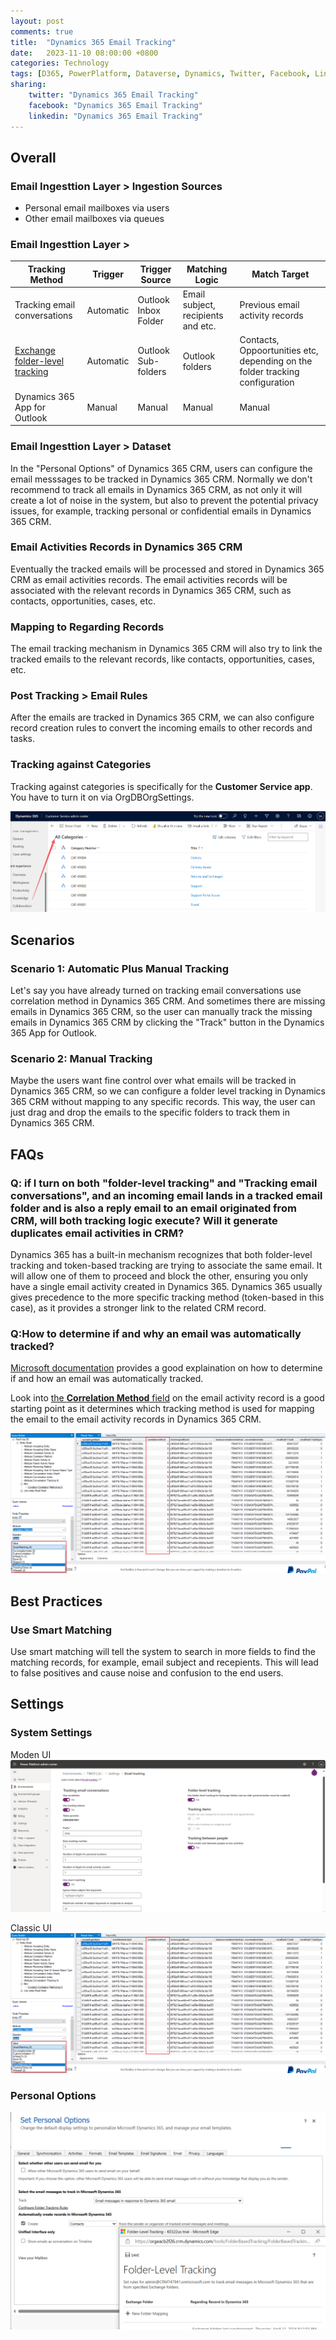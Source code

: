 ```yaml
---
layout: post
comments: true
title:  "Dynamics 365 Email Tracking"
date:   2023-11-10 08:00:00 +0800
categories: Technology
tags: [D365, PowerPlatform, Dataverse, Dynamics, Twitter, Facebook, LinkedIn]
sharing:
    twitter: "Dynamics 365 Email Tracking"
    facebook: "Dynamics 365 Email Tracking"
    linkedin: "Dynamics 365 Email Tracking"
---
```


## Overall

### Email Ingesttion Layer > Ingestion Sources
- Personal email mailboxes via users
- Other email mailboxes via queues

### Email Ingesttion Layer > 

| Tracking Method | Trigger | Trigger Source | Matching Logic | Match Target |
| ----------------- | ----------------- | ----------------- | ----------------- | ----------------- |
| Tracking email conversations | Automatic | Outlook Inbox Folder | Email subject, recipients and etc. | Previous email activity records |
| [Exchange folder-level tracking](https://learn.microsoft.com/en-us/power-platform/admin/track-outlook-email-by-moving-it-tracked-exchange-folder) | Automatic | Outlook Sub-folders | Outlook folders | Contacts, Oppoortunities etc, depending on the folder tracking configuration |
| Dynamics 365 App for Outlook | Manual | Manual | Manual | Manual |

### Email Ingesttion Layer > Dataset
In the "Personal Options" of Dynamics 365 CRM, users can configure the email messsages to be tracked in Dynamics 365 CRM. Normally we don't recommend to track all emails in Dynamics 365 CRM, as not only it will create a lot of noise in the system, but also to prevent the potential privacy issues, for example, tracking personal or confidential emails in Dynamics 365 CRM.

### Email Activities Records in Dynamics 365 CRM
Eventually the tracked emails will be processed and stored in Dynamics 365 CRM as email activities records. The email activities records will be associated with the relevant records in Dynamics 365 CRM, such as contacts, opportunities, cases, etc.

### Mapping to Regarding Records
The email tracking mechanism in Dynamics 365 CRM will also try to link the tracked emails to the relevant records, like contacts, opportunities, cases, etc.

### Post Tracking > Email Rules
After the emails are tracked in Dynamics 365 CRM, we can also configure record creation rules to convert the incoming emails to other records and tasks.

### Tracking against Categories
Tracking against categories is specifically for the **Customer Service app**. You have to turn it on via OrgDBOrgSettings.

![image](../images/2023-11-10-d365-email-tracking/tracking-to-categories.png)

## Scenarios
### Scenario 1: Automatic Plus Manual Tracking
Let's say you have already turned on tracking email conversations use correlation method in Dynamics 365 CRM. And sometimes there are missing emails in Dynamics 365 CRM, so the user can manually track the missing emails in Dynamics 365 CRM by clicking the "Track" button in the Dynamics 365 App for Outlook.

### Scenario 2: Manual Tracking
Maybe the users want fine control over what emails will be tracked in Dynamics 365 CRM, so we can configure a folder level tracking in Dynamics 365 CRM without mapping to any specific records. This way, the user can just drag and drop the emails to the specific folders to track them in Dynamics 365 CRM.

## FAQs
### Q: if I turn on both "folder-level tracking" and "Tracking email conversations", and an incoming email lands in a tracked email folder and is also a reply email to an email originated from CRM, will both tracking logic execute? Will it generate duplicates email activities in CRM?

Dynamics 365 has a built-in mechanism recognizes that both folder-level tracking and token-based tracking are trying to associate the same email.  It will allow one of them to proceed and block the other, ensuring you only have a single email activity created in Dynamics 365. Dynamics 365 usually gives precedence to the more specific tracking method (token-based in this case), as it provides a stronger link to the related CRM record.

### Q:How to determine if and why an email was automatically tracked?
[Microsoft documentation](https://learn.microsoft.com/en-us/power-platform/admin/email-message-filtering-correlation#how-to-determine-if-and-why-an-email-was-automatically-tracked) provides a good explaination on how to determine if and how an email was automatically tracked.

Look into [the **Correlation Method** field](https://learn.microsoft.com/en-us/power-apps/developer/data-platform/webapi/reference/email?view=dataverse-latest#properties) on the email activity record is a good starting point as it determines which tracking method is used for mapping the email to the email activity records in Dynamics 365 CRM.

![image](../images/2023-11-10-d365-email-tracking/email-tracking-correlation-method.png)

## Best Practices
### Use Smart Matching
Use smart matching will tell the system to search in more fields to find the matching records, for example, email subject and recepients. This will lead to false positives and cause noise and confusion to the end users.

## Settings
### System Settings
Moden UI
![image](../images/2023-11-10-d365-email-tracking/email-tracking-system-settings-new-ui.png)

Classic UI
![image](../images/2023-11-10-d365-email-tracking/email-tracking-correlation-method.png)

### Personal Options
![image](../images/2023-11-10-d365-email-tracking/email-tracking-personal-options.png)
